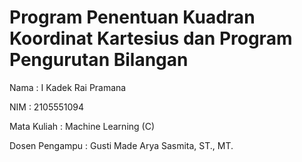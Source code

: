# Program Penentuan Kuadran Koordinat Kartesius dan Program Pengurutan Bilangan

Nama            : I Kadek Rai Pramana

NIM             : 2105551094

Mata Kuliah     : Machine Learning (C)

Dosen Pengampu  : Gusti Made Arya Sasmita, ST., MT.
